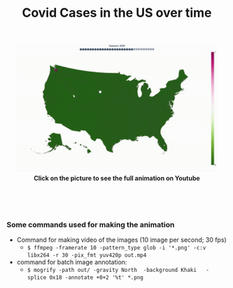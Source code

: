 
<h1 align="center">Covid Cases in the US over time</h1>
<br>
<p align="center">
    <a href='https://www.youtube.com/watch?v=dkWlypeWqt8&ab_channel=KnowledgeCrawler'>
          <img width="460" height="300" src="https://github.com/qiisziilbash/US-Covid-Animated-Over-Time/blob/master/data/output.gif">
    </a>
    <br>
    <b>Click on the picture to see the full animation on Youtube</b>
</p>

<br>
<br>
<br>

### Some commands used for making the animation
- Command for making video of the images (10 image per second; 30 fps)
    - ```$ ffmpeg -framerate 10 -pattern_type glob -i '*.png' -c:v libx264 -r 30 -pix_fmt yuv420p out.mp4```
- command for batch image annotation:
    - ```$ mogrify -path out/ -gravity North  -background Khaki   -splice 0x18 -annotate +0+2 '%t' *.png ```
